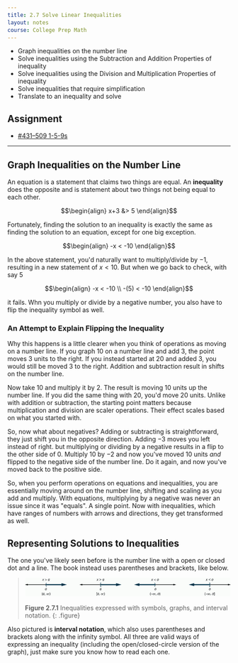 ```yaml
---
title: 2.7 Solve Linear Inequalities
layout: notes
course: College Prep Math
---
```


- Graph inequalities on the number line
- Solve inequalities using the Subtraction and Addition Properties of inequality
- Solve inequalities using the Division and Multiplication Properties of inequality
- Solve inequalities that require simplification
- Translate to an inequality and solve

## Assignment

- [#431–509 1-5-9s](https://openstax.org/books/elementary-algebra-2e/pages/2-7-solve-linear-inequalities#fs-id1168345256702)

---

## Graph Inequalities on the Number Line

An equation is a statement that claims two things are equal. An **inequality** does the opposite and is statement about two things not being equal to each other.

$$\begin{align}
x+3 &> 5
\end{align}$$

Fortunately, finding the solution to an inequality is exactly the same as finding the solution to an equation, except for one big exception.

$$\begin{align}
-x < -10
\end{align}$$

In the above statement, you'd naturally want to multiply/divide by $-1$, resulting in a new statement of ${x<10}$. But when we go back to check, with say $5$

$$\begin{align}
-x < -10 \\
-(5) < -10
\end{align}$$

it fails. Whn you multiply or divide by a negative number, you also have to flip the inequality symbol as well.

### An Attempt to Explain Flipping the Inequality

Why this happens is a little clearer when you think of operations as moving on a number line. If you graph $10$ on a number line and add $3$, the point moves $3$ units to the right. If you instead started at $20$ and added $3$, you would still be moved $3$ to the right. Addition and subtraction result in shifts on the number line.

Now take $10$ and multiply it by $2$. The result is moving $10$ units up the number line. If you did the same thing with $20$, you'd move $20$ units. Unlike with addition or subtraction, the starting point matters because multiplication and division are scaler operations. Their effect scales based on what you started with.

So, now what about negatives? Adding or subtracting is straightforward, they just shift you in the opposite direction. Adding $-3$ moves you left instead of right. but multiplying or dividing by a negative results in a flip to the other side of $0$. Multiply $10$ by $-2$ and now you've moved $10$ units *and* flipped to the negative side of the number line. Do it again, and now you've moved back to the positive side.

So, when you perform operations on equations and inequalities, you are essentially moving around on the number line, shifting and scaling as you add and multiply. With equations, multiplying by a negative was never an issue since it was "equals". A single point. Now with inequalities, which have ranges of numbers with arrows and directions, they get transformed as well.

## Representing Solutions to Inequalities

The one you've likely seen before is the number line with a open or closed dot and a line. The book instead uses parentheses and brackets, like below.

> ![](./img/2-7-inequalities-graphed.jpg)
>
> **Figure 2.7.1** Inequalities expressed with symbols, graphs, and interval notation.
{: .figure}

Also pictured is **interval notation**, which also uses parentheses and brackets along with the infinity symbol. All three are valid ways of expressing an inequality (including the open/closed-circle version of the graph), just make sure you know how to read each one.
